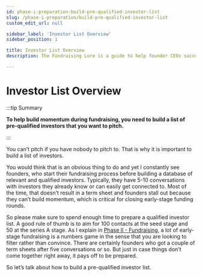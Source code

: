 ```yaml
---
id: phase-i-preparation-build-pre-qualified-investor-list
slug: /phase-i-preparation/build-pre-qualified-investor-list
custom_edit_url: null

sidebar_label: 'Investor List Overview'
sidebar_position: 1

title: Investor List Overview
description: The Fundraising Lore is a guide to help founder CEOs successfully raise early-stage VC financing from Silicon Valley investors.

---
```


# Investor List Overview

:::tip Summary

**To help build momentum during fundraising, you need to build a list of pre-qualified investors that you want to pitch.**

:::

You can’t pitch if you have nobody to pitch to. That is why it is important to build a list of investors. 

You would think that is an obvious thing to do and yet I constantly see founders, who start their fundraising process before building a database of relevant and qualified investors. Typically, they have 5-10 conversations with investors they already know or can easily get connected to. Most of the time, that doesn’t result in a term sheet and founders stall out because they can’t build momentum, which is critical for closing early-stage funding rounds. 

So please make sure to spend enough time to prepare a qualified investor list. A good rule of thumb is to aim for 100 contacts at the seed stage and 50 at the series A stage. As I explain in [Phase II - Fundraising](/phase-ii-fundraising), a lot of early-stage fundraising is a numbers game in the sense that you are looking to filter rather than convince. There are certainly founders who got a couple of term sheets after five conversations or so. But just in case things don’t come together right away, it pays off to be prepared.

So let’s talk about how to build a pre-qualified investor list.